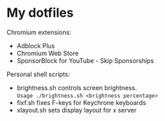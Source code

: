 # My dotfiles

Chromium extensions:
 - Adblock Plus
 - Chromium Web Store
 - SponsorBlock for YouTube - Skip Sponsorships

Personal shell scripts:
 - brightness.sh controls screen brightness. <br>
   ```Usage ./brightness.sh <brightness percentage> ```
 - fixf.sh fixes F-keys for Keychrone keyboards
 - xlayout.sh sets display layout for x server
